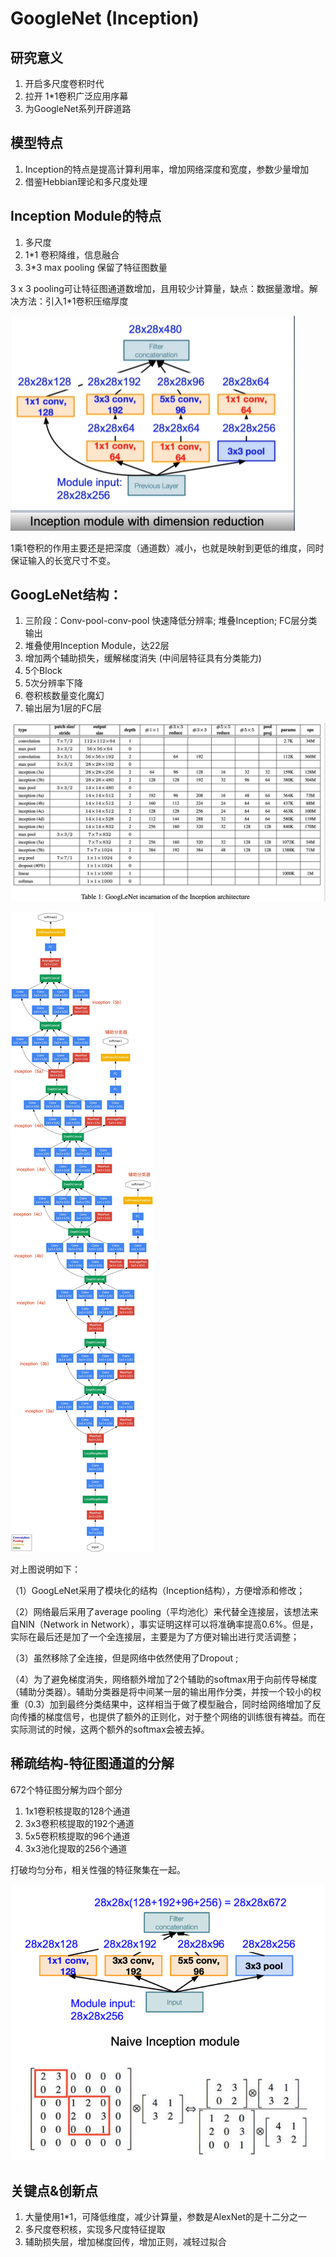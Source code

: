 # GoogleNet (Inception)

## 研究意义

1. 开启多尺度卷积时代
2. 拉开 1*1卷积广泛应用序幕
3. 为GoogleNet系列开辟道路


## 模型特点

1. Inception的特点是提高计算利用率，增加网络深度和宽度，参数少量增加
2. 借鉴Hebbian理论和多尺度处理

## Inception Module的特点

1. 多尺度
2. 1*1 卷积降维，信息融合
3. 3*3 max pooling 保留了特征图数量


3 x 3 pooling可让特征图通道数增加，且用较少计算量，缺点：数据量激增。解决方法：引入1*1卷积压缩厚度

![image](https://github.com/xiaoxingchen505/SOA_Deep_Learning/blob/main/images/inception1.png)

1乘1卷积的作用主要还是把深度（通道数）减小，也就是映射到更低的维度，同时保证输入的长宽尺寸不变。

## GoogLeNet结构：

1. 三阶段：Conv-pool-conv-pool 快速降低分辨率; 堆叠Inception; FC层分类输出
2. 堆叠使用Inception Module，达22层
3. 增加两个辅助损失，缓解梯度消失 (中间层特征具有分类能力)
4. 5个Block
5. 5次分辨率下降
6. 卷积核数量变化魔幻
7. 输出层为1层的FC层

![image](https://github.com/xiaoxingchen505/SOA_Deep_Learning/blob/main/images/inception2.png)

![image](https://github.com/xiaoxingchen505/SOA_Deep_Learning/blob/main/images/inceptstructure.jpg)

对上图说明如下：

（1）GoogLeNet采用了模块化的结构（Inception结构），方便增添和修改；

（2）网络最后采用了average pooling（平均池化）来代替全连接层，该想法来自NIN（Network in Network），事实证明这样可以将准确率提高0.6%。但是，实际在最后还是加了一个全连接层，主要是为了方便对输出进行灵活调整；

（3）虽然移除了全连接，但是网络中依然使用了Dropout ; 

（4）为了避免梯度消失，网络额外增加了2个辅助的softmax用于向前传导梯度（辅助分类器）。辅助分类器是将中间某一层的输出用作分类，并按一个较小的权重（0.3）加到最终分类结果中，这样相当于做了模型融合，同时给网络增加了反向传播的梯度信号，也提供了额外的正则化，对于整个网络的训练很有裨益。而在实际测试的时候，这两个额外的softmax会被去掉。

## 稀疏结构-特征图通道的分解

672个特征图分解为四个部分

1. 1x1卷积核提取的128个通道
2. 3x3卷积核提取的192个通道
3. 5x5卷积核提取的96个通道
4. 3x3池化提取的256个通道

打破均匀分布，相关性强的特征聚集在一起。

![image](https://github.com/xiaoxingchen505/SOA_Deep_Learning/blob/main/images/inception3.png)


## 关键点&创新点
1. 大量使用1*1，可降低维度，减少计算量，参数是AlexNet的是十二分之一
2. 多尺度卷积核，实现多尺度特征提取
3. 辅助损失层，增加梯度回传，增加正则，减轻过拟合
